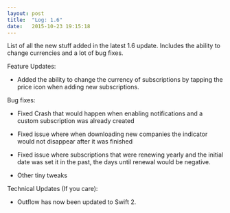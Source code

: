 ```yaml
---
layout: post
title:  "Log: 1.6"
date:   2015-10-23 19:15:18
---
```

List of all the new stuff added in the latest 1.6 update. Includes the ability to change currencies and a lot of bug fixes.

Feature Updates:

- Added the ability to change the currency of subscriptions by tapping the price icon when adding new subscriptions.

Bug fixes:

- Fixed Crash that would happen when enabling notifications and a custom subscription was already created

- Fixed issue where when downloading new companies the indicator would not disappear after it was finished

- Fixed issue where subscriptions that were renewing yearly and the initial date was set it in the past, the days until renewal would be negative.

- Other tiny tweaks

Technical Updates (If you care):

- Outflow has now been updated to Swift 2.
